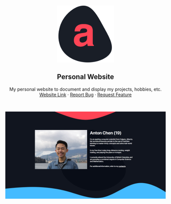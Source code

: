 

<!-- PROJECT LOGO -->
<br />
<p align="center">
    <a href="https://antonchen.ca">
        <img src="assets/img/logo.png" alt="Logo" width="180" >
    </a>

<h2 align="center" >Personal Website</h2>

  <p align="center">
    My personal website to document and display my projects, hobbies, etc.
    <br />
    <a href="https://antonchen.ca">Website Link</a>
    ·
    <a href="https://github.com/azychen/azychen.github.io/issues">Report Bug</a>
    ·
    <a href="https://github.com/azychen/azychen.github.io/issues">Request Feature</a>
  </p>
</p>
</br>

![Screenshot](assets/screenshots/Capture.png?raw=true "Screenshot")
